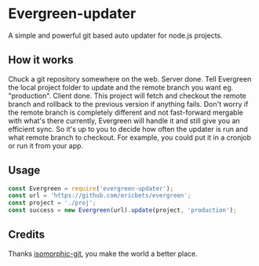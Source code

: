 Evergreen-updater
===================
A simple and powerful git based auto updater for node.js projects.

How it works
------------
Chuck a git repository somewhere on the web. Server done. Tell Evergreen the local project folder to update and the remote branch you want eg. "production". Client done. This project will fetch and checkout the remote branch and rollback to the previous version if anything fails. Don't worry if the remote branch is completely different and not fast-forward mergable with what's there currently, Evergreen will handle it and still give you an efficient sync. So it's up to you to decide how often the updater is run and what remote branch to checkout. For example, you could put it in a cronjob or run it from your app.

Usage
-------
```js
const Evergreen = require('evergreen-updater');
const url = 'https://github.com/ericbets/evergreen';
const project = './proj';
const success = new Evergreen(url).update(project, 'production');
```

Credits
-------
Thanks [isomorphic-git](https://github.com/isomorphic-git/isomorphic-git), you make the world a better place. 
